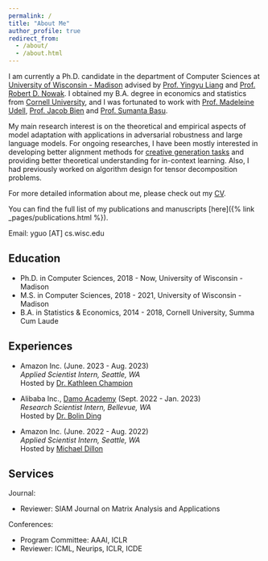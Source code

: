 ```yaml
---
permalink: /
title: "About Me"
author_profile: true
redirect_from: 
  - /about/
  - /about.html
---
```




I am currently a Ph.D. candidate in the department of Computer Sciences at [University of Wisconsin - Madison](https://www.cs.wisc.edu/) advised by [Prof. Yingyu Liang](https://pages.cs.wisc.edu/~yliang/) and [Prof. Robert D. Nowak](https://nowak.ece.wisc.edu/). I obtained my B.A. degree in economics and statistics from [Cornell University](https://www.cornell.edu/), and I was fortunated to work with [Prof. Madeleine Udell](https://web.stanford.edu/~udell/), [Prof. Jacob Bien](https://faculty.marshall.usc.edu/jacob-bien/) and [Prof. Sumanta Basu](https://sumbose.stat.cornell.edu/). 

My main research interest is on the theoretical and empirical aspects of model adaptation with applications in adversarial robustness and large language models. For ongoing researches, I have been mostly interested in developing better alignment methods for [creative generation tasks](https://arxiv.org/abs/2406.10522) and providing better theoretical understanding for in-context learning. Also, I had previously worked on algorithm design for tensor decomposition problems. 

For more detailed information about me, please check out my [CV](/files/cv_yang.pdf).

You can find the full list of my publications and manuscripts [here]({% link _pages/publications.html %}). 

Email: yguo [AT] cs.wisc.edu

## Education 
- Ph.D. in Computer Sciences, 2018 - Now, University of Wisconsin - Madison 
- M.S.  in Computer Sciences, 2018 - 2021, University of Wisconsin - Madison 
- B.A.  in Statistics & Economics, 2014 - 2018, Cornell University, Summa Cum Laude

## Experiences 
- Amazon Inc. (June. 2023 - Aug. 2023) 
 <br>*Applied Scientist Intern, Seattle, WA* <br>
 Hosted by [Dr. Kathleen Champion](http://www.kathleenchampion.com/)

- Alibaba Inc., [Damo Academy](https://damo.alibaba.com/?language=en) (Sept. 2022 - Jan. 2023)
 <br>*Research Scientist Intern, Bellevue, WA*<br>
 Hosted by [Dr. Bolin Ding](https://bolinding.github.io/)

- Amazon Inc. (June. 2022 - Aug. 2022) 
 <br>*Applied Scientist Intern, Seattle, WA* <br>
 Hosted by [Michael Dillon](https://www.linkedin.com/in/mikedillonmusic/)

## Services

Journal: 
- Reviewer: SIAM Journal on Matrix Analysis and Applications

Conferences:
- Program Committee: AAAI, ICLR
- Reviewer: ICML, Neurips, ICLR, ICDE 